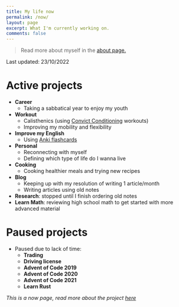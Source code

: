 ```yaml
---
title: My life now
permalink: /now/
layout: page
excerpt: What I'm currently working on.
comments: false
---
```


> Read more about myself in the [about page.](../about)

Last updated: 23/10/2022

# Active projects

- **Career**
  - Taking a sabbatical year to enjoy my youth
- **Workout**
  - Calisthenics (using [Convict Conditioning](https://www.goodreads.com/book/show/7305111-convict-conditioning) workouts)
  - Improving my mobility and flexibility
- **Improve my English**
  - Using [Anki flashcards](https://apps.ankiweb.net/)
- **Personal**
  - Reconnecting with myself
  - Defining which type of life do I wanna live
- **Cooking**
  - Cooking healthier meals and trying new recipes
- **Blog**
  - Keeping up with my resolution of writing 1 article/month
  - Writing articles using old notes
- **Research**: stopped until I finish ordering old notes
- **Learn Math**: reviewing high school math to get started with more advanced material

# Paused projects

- Paused due to lack of time:
  - **Trading**
  - **Driving license**
  - **Advent of Code 2019**
  - **Advent of Code 2020**
  - **Advent of Code 2021**
  - **Learn Rust**
 
_This is a now page, read more about the project [here](https://nownownow.com/about)_
